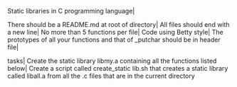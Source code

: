 Static libraries in C programming language|

There should be a README.md at root of directory|
All files should end with a new line|
No more than 5 functions per file|
Code using Betty style|
The prototypes of all your functions and that of _putchar should be in header file|

tasks|
Create the static library libmy.a containing all the functions listed below|
Create a script called create_static lib.sh that creates a static library called liball.a from all the .c files that are in the current directory


